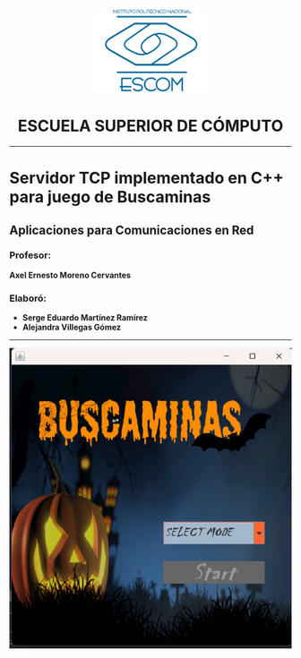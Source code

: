 <p align="center">
  <img src="Escom.png" alt="Logo de ESCOM" width="200" height="150">
</p>

<h1 align="center">ESCUELA SUPERIOR DE CÓMPUTO</h1>

---

# Servidor TCP implementado en C++ para juego de Buscaminas

## Aplicaciones para Comunicaciones en Red

### Profesor:

**Axel Ernesto Moreno Cervantes**

### Elaboró:

- **Serge Eduardo Martínez Ramírez**
- **Alejandra Villegas Gómez**

---

<p align="center">
  <img src="image.png" alt="Diagrama o imagen de referencia">
</p>
